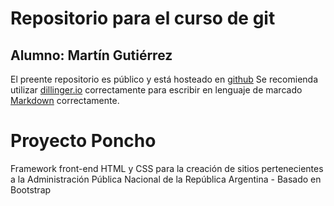 # Repositorio para el curso de git

## Alumno: Martín Gutiérrez

El preente repositorio es público y está hosteado en [github] 
Se recomienda utilizar [dillinger.io] correctamente para escribir en lenguaje de marcado [Markdown] correctamente. 

# Proyecto Poncho

Framework front-end HTML y CSS para la creación de sitios pertenecientes a la Administración Pública Nacional de la República Argentina - Basado en Bootstrap

[//]: # (These are reference links used in the body of this note and get stripped out when the markdown processor does its job. There is no need to format nicely because it shouldn't be seen. Thanks SO - http://stackoverflow.com/questions/4823468/store-comments-in-markdown-syntax)


   [github]: <https://github.com/joemccann/dillinger>
   [dillinger.io]: <https://dillinger.io/>
   [Markdown]: <https://es.wikipedia.org/wiki/Markdown>
